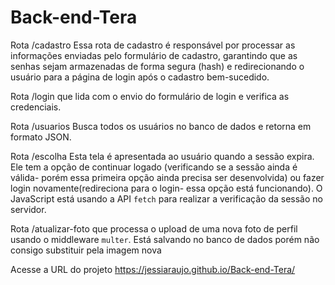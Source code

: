 # Back-end-Tera


Rota /cadastro
Essa rota de cadastro é responsável por processar as informações enviadas pelo formulário de cadastro, garantindo que as senhas sejam armazenadas de forma segura (hash) e redirecionando o usuário para a página de login após o cadastro bem-sucedido.

Rota /login que lida com o envio do formulário de login e verifica as credenciais.

Rota /usuarios
Busca todos os usuários no banco de dados e retorna em formato JSON.


Rota /escolha
Esta tela é apresentada ao usuário quando a sessão expira. Ele tem a opção de continuar logado (verificando se a sessão ainda é válida- porém essa primeira opção ainda precisa ser desenvolvida) ou fazer login novamente(redireciona para o login- essa opção está funcionando). 
O JavaScript está usando a API `fetch` para realizar a verificação da sessão no servidor. 

Rota /atualizar-foto que processa o upload de uma nova foto de perfil usando o middleware `multer`.
Está salvando no banco de dados porém não consigo substituir pela imagem nova 

Acesse a URL do projeto 
https://jessiaraujo.github.io/Back-end-Tera/
